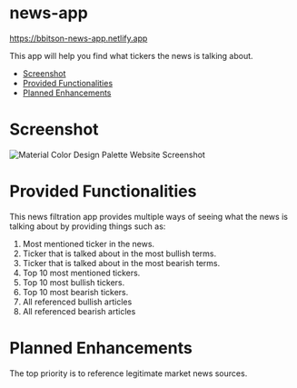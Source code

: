 # news-app

https://bbitson-news-app.netlify.app

This app will help you find what tickers the news is talking about.

 - [Screenshot](#screenshot)
 - [Provided Functionalities](#Provided-functionalities)
 - [Planned Enhancements](#planned-enhancements)
 
 # Screenshot
 ![Material Color Design Palette Website Screenshot](preview.jpg)

# Provided Functionalities
This news filtration app provides multiple ways of seeing what the news is talking about by providing things such as:
1) Most mentioned ticker in the news.
2) Ticker that is talked about in the most bullish terms.
3) Ticker that is talked about in the most bearish terms.
4) Top 10 most mentioned tickers.
5) Top 10 most bullish tickers.
6) Top 10 most bearish tickers.
7) All referenced bullish articles
8) All referenced bearish articles


# Planned Enhancements
The top priority is to reference legitimate market news sources.
